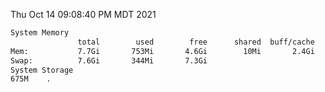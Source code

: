 Thu Oct 14 09:08:40 PM MDT 2021
```bash
System Memory
               total        used        free      shared  buff/cache   available
Mem:           7.7Gi       753Mi       4.6Gi        10Mi       2.4Gi       6.6Gi
Swap:          7.6Gi       344Mi       7.3Gi
System Storage
675M	.
```
